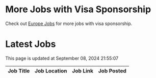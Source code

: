 # More Jobs with Visa Sponsorship

Check out [Europe Jobs](https://github.com/sureshparimi/europejobs#latest-jobs) for more jobs with visa sponsorship.

# Latest Jobs

This page is updated at September 08, 2024 21:55:07

| Job Title | Job Location | Job Link | Job Posted |
| --- | --- | --- | --- |
